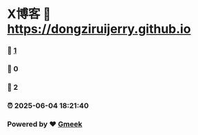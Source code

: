 # X博客 :link: https://dongziruijerry.github.io 
### :page_facing_up: [1](https://dongziruijerry.github.io/tag.html) 
### :speech_balloon: 0 
### :hibiscus: 2 
### :alarm_clock: 2025-06-04 18:21:40 
### Powered by :heart: [Gmeek](https://github.com/Meekdai/Gmeek)

